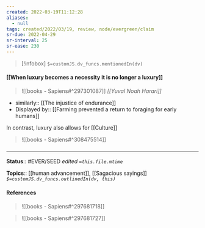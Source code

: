 ```yaml
---
created: 2022-03-19T11:12:28 
aliases:
  - null
tags: created/2022/03/19, review, node/evergreen/claim
sr-due: 2022-04-29
sr-interval: 25
sr-ease: 230
---
```

> [!infobox]
`$=customJS.dv_funcs.mentionedIn(dv)`

#### [[When luxury becomes a necessity it is no longer a luxury]] 

> ![[books - Sapiens#^297301087]]
> <Cite>[[Yuval Noah Harari]]</Cite>

- similarly:: [[The injustice of endurance]]
- Displayed by:: [[Farming prevented a return to foraging for early humans]]

In contrast, luxury also allows for [[Culture]]
> ![[books - Sapiens#^308475514]]

### <hr class="footnote"/>

**Status**:: #EVER/SEED 
*edited `=this.file.mtime`*

**Topics**:: [[human advancement]], [[Sagacious sayings]]
*`$=customJS.dv_funcs.outlinedIn(dv, this)`*

#### References

> ![[books - Sapiens#^297681718]]


> ![[books - Sapiens#^297681727]]

